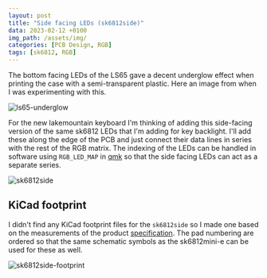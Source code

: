 ```yaml
---
layout: post
title: "Side facing LEDs (sk6812side)"
data: 2023-02-12 +0100
img_path: /assets/img/
categories: [PCB Design, RGB]
tags: [sk6812, RGB]
---
```

The bottom facing LEDs of the LS65 gave a decent underglow effect when printing the case with a semi-transparent plastic. Here an image from when I was experimenting with this.

![ls65-underglow](ls65-underglow.png)

For the new lakemountain keyboard I'm thinking of adding this side-facing version of the same sk6812 LEDs that I'm adding for key backlight. I'll add these along the edge of the PCB and just connect their data lines in series with the rest of the RGB matrix. The indexing of the LEDs can be handled in software using `RGB_LED_MAP` in [qmk](https://docs.qmk.fm/#/feature_rgblight?id=rgb-lighting) so that the side facing LEDs can act as a separate series.

![sk6812side](/sk6812/sk6812side.png)

## KiCad footprint
I didn't find any KiCad footprint files for the `sk6812side` so I made one based on the measurements of the product [specification](http://www.normandled.com/upload/201810/SK6812%20SIDE-A%20LED%20Datasheet.pdf). The pad numbering are ordered so that the same schematic symbols as the sk6812mini-e can be used for these as well. 

![sk6812side-footprint](/sk6812/sk6812side-footprint.png)
